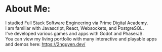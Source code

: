 # About Me:
I studied Full Stack Software Engineering via Prime Digital Academy.
<br/>
I am familiar with Javascript, React, Websockets, and PostgreSQL.
<br/>
I've developed various games and apps with Godot and PhaserJS.
<br/>
You can view my living portfolio with many interactive and playable apps and demos here: https://2nguyen.dev/
